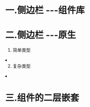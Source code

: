 
# 一.侧边栏 ---组件库
<template>
  <div class="father">
    <div class="fenlei">分类</div>
    <div class="buttom">
      <van-sidebar v-model="active">
        <van-sidebar-item v-for="(item, index) in list" :key="index" :title="item.title"/>
      </van-sidebar>
      <div class="box">{{ log[active].res }}</div>
    </div>
  </div>
</template>

<script>
import { ref } from "vue";
import { Sidebar, SidebarItem } from "vant";

export default {
  setup() {
    const list = ref([
      {
        title: 1,
      },
      {
        title: 2,
      },
      {
        title: 3,
      },
    ]);


    const log = ref([
      {
        res: "44444",
      },
      {
        res: "55555",
      },
      {
        res: "66666",
      },
    ]);

    const active = ref(0);

    return {
      active,
      list,
      log,
    };
  },
};
</script>

<style lang="less" scoped>
.father {
  width: 100%;
  height: 100%;
  .fenlei {
    width: 100%;
    height: 50px;
    background: pink;
    text-align: center;
    line-height: 50px;
  }
  .buttom {
    width: 100%;
    height: calc(100% - 50px);
    display: flex;
    .van-sidebar {
      width: 60px;
      height: 100%;
      display: flex;
      flex-direction: column;
      justify-content: space-between;
      .van-sidebar-item {
        display: flex;
        flex: 1;
        &::before {
          width: 6px;
          height: 100%;
          background: red;
        }
      }
    }
    
  }
}
</style>



# 二.侧边栏 ---原生

1. 简单类型
<li v-for="(item, index) in list" :key="index" @click="active=index" :style="{color:active === index?'red':''}">

2. 复杂类型
<li v-for="(item, index) in list" :key="index" @click="activeindex=index" :class="{ active: activeindex === index }">

<template>
  <div class="father">
    <div class="fenlei">购物车</div>
    <div class="buttom">
      <ul>
        <li v-for="(item, index) in list" :key="index" @click="activeindex=index" :class="{ active: activeindex === index }">
          <span>{{item.title}}</span>
        </li>
      </ul>
      <div class="box">{{ log[activeindex].res }}</div>
    </div>
  </div>
</template>

<script>
import { ref } from "vue";

export default {
  setup() {
    const list = ref([
      {
        title: "帽子",
      },
      {
        title: "衣服",
      },
      {
        title: "鞋子",
      },
    ]);
    const log = ref([
      {
        res: "44444",
      },
      {
        res: "55555",
      },
      {
        res: "66666",
      },
    ]);
    // const fn = ((index)=>{
    //   active.value = index
    // })
    const activeindex = ref(0);

    return {
      activeindex,
      list,
      log,
    };
  },
};
</script>

<style lang="less" scoped>
.father {
  width: 100%;
  height:calc(100% - 49px);
  .fenlei {
    width: 100%;
    height: 50px;
    background: pink;
    text-align: center;
    line-height: 50px;
  }
  .buttom {
    width: 100%;
    height: calc(100% - 50px);
    display: flex;
    ul {
      width: 60px;
      height: 100%;
      display: flex;
      flex-direction: column;
      justify-content: space-between;
      background: burlywood;
      li {
        width: 100%;
        height: calc(100% / 3);
        border-bottom: 1px solid black;
        box-sizing: border-box;
        background: burlywood;
        color: #fff;
        font-size: 22px;
        display: flex;
        justify-content: center;
        align-items: center;
        position: relative;
      }
      .active {
        background: blueviolet;
        &::before {
            content: "";
            position: absolute;
            top: 0;
            left: 0;
            width: 8px;
            height: 100%;
            background: red;
        }
      }
    }
    
  }
}
</style>



# 三.组件的二层嵌套
<template>
  <div class="bott-sj">
    <ul>
      <li
        v-for="(item, index) in shujulist"
        :key="item.id"
        @click="active = index"
        :style="{ background: active === index ? '#eee' : '' }"
      >
        <span :style="{ color: active === index ? 'red' : '' }" >{{
          item.span
        }}</span>
      </li>
    </ul>
    <AaaA v-if="active === 0"/>
    <BbbB v-if="active === 1"/>
    <CccC v-if="active === 2"/>
    <DddD v-if="active === 3"/>
  </div>
</template>

<script>
import AaaA from "./ABCD/AaaA.vue";
import BbbB from "./ABCD/BbbB.vue";
import CccC from "./ABCD/CccC.vue";
import DddD from "./ABCD/DddD.vue";
export default {
  data() {
    return {
      shujulist: [
        {
          id: 1,
          span: "张非",
        },
        {
          id: 2,
          span: "小康",
        },
        {
          id: 3,
          span: "张浩",
        },
        {
          id: 4,
          span: "义军",
        },
      ],

      active: 0,
    };
  },
  components: {
    AaaA,
    BbbB,
    CccC,
    DddD,
  },
};
</script>

<style lang="less" scoped>
.bott-sj {
  width: 100%;
  height: calc(100% - 150px);
  background:#eee;
  display: flex;
  ul {
    width: 300px;
    height: 100%;
    background: #afafaf;
    display: flex;
    flex-direction: column;
    justify-content: space-around;
    li {
      width: 100%;
      height: calc(100% / 4);
      display: flex;
      justify-content: center;
      align-items: center;
      span {
        font-size: 25px;
        color: #000;
      }
    }
  }
}
</style>